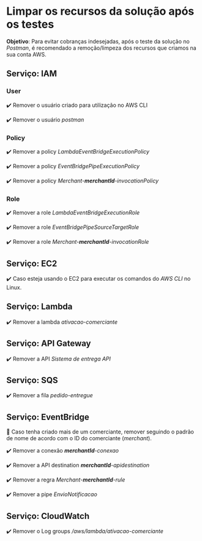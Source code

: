 <h1>Limpar os recursos da solução após os testes</h1>

**Objetivo**: Para evitar cobranças indesejadas, após o teste da solução no _Postman_, é recomendado a remoção/limpeza dos recursos que criamos na sua conta AWS.

## Serviço: IAM

### User

:heavy_check_mark: Remover o usuário criado para utilização no AWS CLI

:heavy_check_mark: Remover o usuário _postman_

### Policy

:heavy_check_mark: Remover a policy _LambdaEventBridgeExecutionPolicy_

:heavy_check_mark: Remover a policy _EventBridgePipeExecutionPolicy_

:heavy_check_mark: Remover a policy _Merchant-**merchantId**-invocationPolicy_

### Role

:heavy_check_mark: Remover a role _LambdaEventBridgeExecutionRole_

:heavy_check_mark: Remover a role _EventBridgePipeSourceTargetRole_

:heavy_check_mark: Remover a role _Merchant-**merchantId**-invocationRole_

## Serviço: EC2

:heavy_check_mark: Caso esteja usando o EC2 para executar os comandos do _AWS CLI_ no Linux.

## Serviço: Lambda

:heavy_check_mark: Remover a lambda _ativacao-comerciante_ 

## Serviço: API Gateway

:heavy_check_mark: Remover a API _Sistema de entrega API_

## Serviço: SQS

:heavy_check_mark: Remover a fila _pedido-entregue_

## Serviço: EventBridge

:loudspeaker: Caso tenha criado mais de um comerciante, remover seguindo o padrão de nome de acordo com o ID do comerciante (_merchant_).

:heavy_check_mark: Remover a conexão _**merchantId**-conexao_

:heavy_check_mark: Remover a API destination _**merchantId**-apidestination_

:heavy_check_mark: Remover a regra _Merchant-**merchantId**-rule_

:heavy_check_mark: Remover a pipe _EnvioNotificacao_

## Serviço: CloudWatch

:heavy_check_mark: Remover o Log groups _/aws/lambda/ativacao-comerciante_